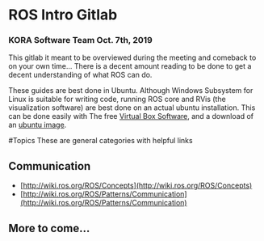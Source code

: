 # ROS Intro Gitlab
### KORA Software Team Oct. 7th, 2019

This gitlab it meant to be overviewed during the meeting and comeback to on your own time... There is a decent amount reading to be done to get a decent understanding of what ROS can do. 

These guides are best done in Ubuntu. Although Windows Subsystem for Linux is suitable for writing code, running ROS core and RVis (the visualization software) are best done on an actual ubuntu installation. This can be done easily with The free [Virtual Box Software](https://www.virtualbox.org/), and a download of an [ubuntu image](https://ubuntu.com/download/desktop).

#Topics
These are general categories with helpful links
## Communication 
- [http://wiki.ros.org/ROS/Concepts](http://wiki.ros.org/ROS/Concepts)
- [http://wiki.ros.org/ROS/Patterns/Communication](http://wiki.ros.org/ROS/Patterns/Communication)

## More to come...
